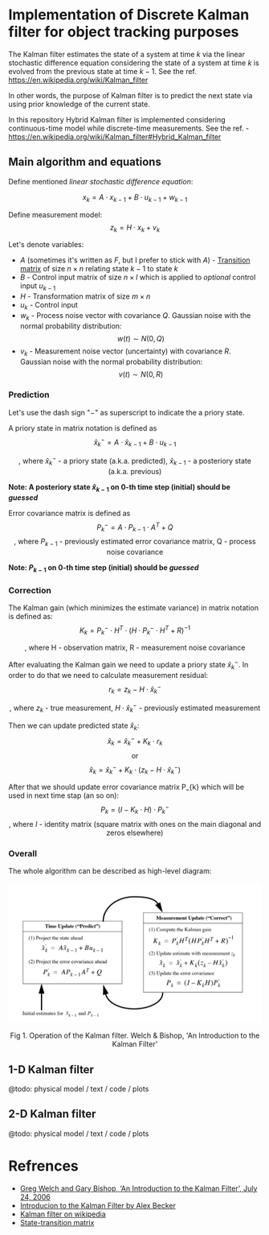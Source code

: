 # Implementation of Discrete Kalman filter for object tracking purposes

The Kalman filter estimates the state of a system at time $k$ via the linear stochastic difference equation considering the state of a system at time $k$ is evolved from the previous state at time $k-1$. See the ref. https://en.wikipedia.org/wiki/Kalman_filter

In other words, the purpose of Kalman filter is to predict the next state via using prior knowledge of the current state. 

In this repository Hybrid Kalman filter is implemented considering continuous-time model while discrete-time measurements. See the ref. - https://en.wikipedia.org/wiki/Kalman_filter#Hybrid_Kalman_filter

## Main algorithm and equations

Define mentioned _linear stochastic difference equation_:

$$x_{k} = A⋅x_{k-1} + B⋅u_{k-1} + w_{k-1} \tag{1}$$

Define measurement model:
$$z_{k} = H⋅x_{k} + v_{k}\tag{2}$$

Let's denote variables:

* $A$ (sometimes it's written as $F$, but I prefer to stick with $A$) - [Transition matrix](https://en.wikipedia.org/wiki/State-transition_matrix) of size $n \times n$ relating state $k-1$ to state $k$
* $B$ - Control input matrix of size $n \times l$ which is applied to *optional* control input $u_{k-1}$
* $H$ - Transformation matrix of size $m \times n$
* $u_{k}$ - Control input
* $w_{k}$ - Process noise vector with covariance $Q$. Gaussian noise with the normal probability distribution:
$$ w(t) \sim N(0, Q) \tag{3} $$
* $v_{k}$ - Measurement noise vector (uncertainty) with covariance $R$. Gaussian noise with the normal probability distribution:
$$ v(t) \sim N(0, R) \tag{4} $$

### Prediction

Let's use the dash sign "$-$" as superscript to indicate the a priory state.

A priory state in matrix notation is defined as
$$\hat{x}^-_{k} = A⋅\hat{x}_{k-1} + B⋅u_{k-1} \tag{5}$$

$$\text{, where $\hat{x}^-_{k}$ - a priory state (a.k.a. predicted),  $\hat{x}_{k-1}$ - a posteriory state (a.k.a. previous)} $$

__Note: A posteriory state $\hat{x}_{k-1}$ on 0-th time step (initial) should be *guessed*__

Error covariance matrix is defined as
$$P^-_{k} =  A⋅P_{k-1}⋅A^{T} + Q \tag{6}$$
$$\text{, where $P_{k-1}$ - previously estimated error covariance matrix, Q - process noise covariance}$$

__Note: $P_{k-1}$ on 0-th time step (initial) should be *guessed*__

### Correction

The Kalman gain (which minimizes the estimate variance) in matrix notation is defined as:
$$K_{k} = P^-_{k}⋅H^{T}⋅(H⋅P^-_{k}⋅H^{T}+R)^{-1} \tag{7}$$

$$\text{, where H - observation matrix, R - measurement noise covariance}$$

After evaluating the Kalman gain we need to update a priory state $\hat{x}^-_{k}$. In order to do that we need to calculate measurement residual:
$$r_{k} = z_{k} - H⋅\hat{x}^-_{k} \tag{8}$$

$$\text{, where $z_{k}$ - true measurement, $H⋅\hat{x}^-_{k}$ - previously estimated measurement}$$

Then we can update predicted state $\hat{x}_{k}$:
$$\hat{x}_{k} = \hat{x}^-_{k} + K_{k}⋅r_{k}$$
$$\text{or} \tag{9}$$
$$\hat{x}_{k} = \hat{x}^-_{k} + K_{k}⋅(z_{k} - H⋅\hat{x}^-_{k})$$

After that we should update error covariance matrix P_{k} which will be used in next time stap (an so on):
$$P_{k} = (I - K_{k}⋅H)⋅P^-_{k}\tag{10}$$
$$\text{, where $I$ - identity matrix (square matrix with ones on the main diagonal and zeros elsewhere)}$$


### Overall
The whole algorithm can be described as high-level diagram:
<p align="center">
<img src="diagram.png" width="720" >
<p align="center">Fig 1. Operation of the Kalman filter. Welch & Bishop, 'An Introduction to the Kalman Filter'</p>
</p>

## 1-D Kalman filter
@todo: physical model / text / code / plots

## 2-D Kalman filter
@todo: physical model / text / code / plots

# Refrences
* [Greg Welch and Gary Bishop, ‘An Introduction to the Kalman Filter’, July 24, 2006](https://www.cs.unc.edu/~welch/media/pdf/kalman_intro.pdf)
* [Introducion to the Kalman Filter by Alex Becker](https://www.kalmanfilter.net/default.aspx)
* [Kalman filter on wikipedia](https://en.wikipedia.org/wiki/Kalman_filter)
* [State-transition matrix](https://en.wikipedia.org/wiki/State-transition_matrix)
